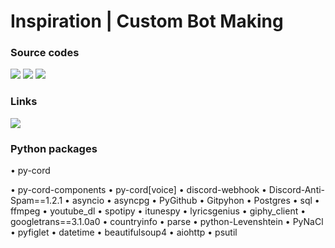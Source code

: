 # Inspiration | Custom Bot Making 
### Source codes
![](https://img.shields.io/github/contributors/ICBM-Official/source-codes)
![](https://img.shields.io/badge/Maintained-Yes-indigo)
![](https://img.shields.io/badge/Contributions-Accepting-indigo)


### Links
[![](https://img.shields.io/badge/Discord-blue)](https://discord.gg/JrhpDWayG3)



### Python packages

•	py-cord

•	py-cord-components
•	py-cord[voice]
•	discord-webhook
•	Discord-Anti-Spam==1.2.1
•	asyncio
•	asyncpg
•	PyGithub
•	Gitpyhon
•	Postgres
•	sql
•	ffmpeg
•	youtube_dl
•	spotipy
•	itunespy
•	lyricsgenius
•	giphy_client
•	googletrans==3.1.0a0
•	countryinfo
•	parse
•	python-Levenshtein
•	PyNaCl
•	pyfiglet
•	datetime
•	beautifulsoup4
•	aiohttp
•	psutil

